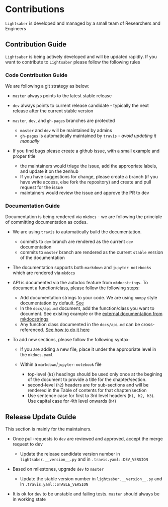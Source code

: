 # Contributions

`Lightsaber` is developed and managed by a small team of Researchers and Engineers


## Contribution Guide

`Lightsaber` is being actively developed and will be updated rapidly. If you want to contribute to `Lightsaber` please follow the following rules

### Code Contribution Guide

We are following a git strategy as below:

- `master` always points to the latest stable release
- `dev` always points to current release candidate - typically the next release after the current stable version
- `master`, `dev`, and `gh-pages` branches are protected

  - `master` and `dev` will be maintained by admins
  - `gh-pages` is automatically maintained by `travis` - _avoid updating it manually_

- If you find bugs please create a github issue, with a small example and proper title

  - the maintainers would triage the issue, add the appropriate labels, and update it on the zenhub
  - If you have suggestions for change, please create a branch (if you have write access, else fork the repository) and create and pull request for the issue
  - maintainers would review the issue and approve the PR to dev

### Documentation Guide

Documentation is being rendered via `mkdocs` - we are following the principle of committing documentation as codes. 

* We are using `travis` to automatically build the documentation. 

  - commits to `dev` branch are rendered as the current `dev` documentation
  - commits to `master` branch are rendered as the current `stable` version of the documentation

* The documentation supports both `markdown` and `jupyter notebooks` which are rendered via `mkdocs`
* API is documented via the autodoc feature from `mkdocstrings`. To document a function/class, please follow the following steps:
  
  - Add documentation strings to your code. We are using `numpy` style documentation by default. [See](https://numpydoc.readthedocs.io/en/latest/format.html)
  - In the `docs/api.md` document, add the function/class you want to document. See existing example or the [external documentation from mkdocstrings](https://mkdocstrings.github.io/usage/#autodoc-syntax)
  - Any function class documented in the `docs/api.md` can be cross-referenced. [See how to do it here](https://mkdocstrings.github.io/usage/#cross-references)
* To add new sections, please follow the following syntax:

  - If you are adding a new file, place it under the appropriate level in the `mkdocs.yaml`
  - Within a `markdown`/`jupyter-notebook` file

    - top-level (`h1`) headings should be used only once at the begining of the document to provide a title for the chapter/section.
    - second-level (`h2`) headers are for sub-sections and will be rendered in the Table of contents for that chapter/section
    - Use sentence case for first to 3rd level headers (`h1, h2, h3`). Use capital case for 4th level onwards (`h4`)

## Release Update Guide

This section is mainly for the maintainers. 

- Once pull-requests to `dev` are reviewed and approved, accept the merge request to dev
  
  - Update the release candidate version number in `lightsaber.__version__.py` and in `.travis.yaml::DEV_VERSION`

- Based on milestones, upgrade `dev` to `master`

  - Update the stable  version number in `lightsaber.__version__.py` and in `.travis.yaml::STABLE_VERSION`

- It is ok for `dev` to be unstable and failing tests. `master` should always be in working state
